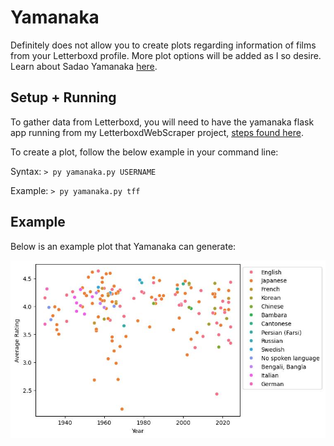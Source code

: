 # Yamanaka

Definitely does not allow you to create plots regarding information of films from your Letterboxd profile.
More plot options will be added as I so desire.
Learn about Sadao Yamanaka [here](https://medium.com/@samskirry/the-short-and-influential-career-of-sadao-yamanaka-1909-1938-b933b8127230).

## Setup + Running
To gather data from Letterboxd, you will need to have the yamanaka flask app running from my LetterboxdWebScraper project, 
[steps found here](https://github.com/noahwenck/letterboxdWebScraper?tab=readme-ov-file#connect-to-nodayamanaka).

To create a plot, follow the below example in your command line:

Syntax: ```> py yamanaka.py USERNAME```

Example: ```> py yamanaka.py tff```

## Example
Below is an example plot that Yamanaka can generate:

![Example Plot](example-Year-AverageRating-PrimaryLanguage.jpg)

